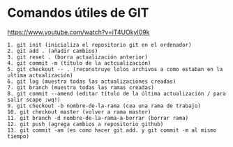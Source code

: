# Comandos útiles de GIT
https://www.youtube.com/watch?v=iT4UOkyI09k


    1. git init (inicializa el repositorio git en el ordenador)
    2. git add . (añadir cambios)
    3. git reset . (borra actualización anterior)
    4. git commit -m (título de la actcualización)
    5. git checkout -- . (reconstruye lolos archivos a como estaban en la ultima actualización)
    6. git log (muestra todas las actualizaciones creadas)
    7. git branch (muestra todas las ramas creadas)
    8. git commit --amend (editar título de la última actualización / para salir scape :wq!)
    9. git checkout -b nombre-de-la-rama (cea una rama de trabajo)
    10. git checkout master (volver a rama master)
    11. git branch -d nombre-de-la-rama-a-borrar (borrar rama)
    12. git push (agrega cambios a repositorio github)
    13. git commit -am (es como hacer git add. y git commit -m al mismo tiempo)
  


